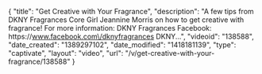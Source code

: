 {
    "title": "Get Creative with Your Fragrance",
    "description": "A few tips from DKNY Fragrances Core Girl Jeannine Morris on how to get creative with fragrance! For more information: DKNY Fragrances Facebook: https:\/\/www.facebook.com\/dknyfragrances DKNY...",
    "videoid": "138588",
    "date_created": "1389297102",
    "date_modified": "1418181139",
    "type": "captivate",
    "layout": "video",
    "url": "\/v\/get-creative-with-your-fragrance\/138588"
}